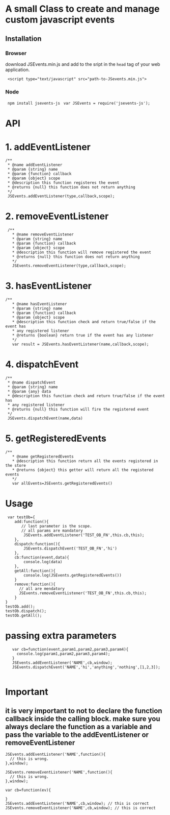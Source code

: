 # A small Class to create and manage custom javascript events

## Installation

### Browser
download JSEvents.min.js and add to the sript in the ```head```
tag of your web application.

``` <script type="text/javascript" src="path-to-JSevents.min.js">```
### Node
 ``` npm install jsevents-js```
 ``` var JSEvents = require('jsevents-js');```

# API

# 1. addEventListener
  ```
  /**
   * @name addEventListener
   * @param {string} name
   * @param {function} callback
   * @param {object} scope
   * @description this function registeres the event
   * @returns {null} this function does not return anything
   */
   JSEvents.addEventListener(type,callback,scope);
  ```

# 2. removeEventListener
```
 /**
   * @name removeEventListener
   * @param {string} name
   * @param {function} callback
   * @param {object} scope
   * @description this function will remove registered the event
   * @returns {null} this function does not return anything
   */
   JSEvents.removeEventListener(type,callback,scope);
```
# 3. hasEventListener
```
/**
   * @name hasEventListener
   * @param {string} name
   * @param {function} callback
   * @param {object} scope
   * @description this function check and return true/false if the event has
   * any registered listener
   * @returns {boolean} return true if the event has any listener
   */
   var result = JSEvents.hasEventListener(name,callback,scope);
```
# 4. dispatchEvent
  ```
  /**
   * @name dispatchEvent
   * @param {string} name
   * @param {any} data
   * @description this function check and return true/false if the event has
   * any registered listener
   * @returns {null} this function will fire the registered event
   */
   JSEvents.dispatchEvent(name,data)
  ```
# 5. getRegisteredEvents
```
/**
   * @name getRegisteredEvents
   * @description this function return all the events registered in the store
   * @returns {object} this getter will return all the registered events
   */
   var allEvents=JSEvents.getRegisteredEvents()
```


# Usage

```
 var testOb={
    add:function(){
       // last parameter is the scope.
       // all params are mandatory
        JSEvents.addEventListener('TEST_OB_FN',this.cb,this);
    },
    dispatch:function(){
        JSEvents.dispatchEvent('TEST_OB_FN','hi')
    },
    cb:function(event,data){
        console.log(data)
    },
    getAll:function(){
        console.log(JSEvents.getRegisteredEvents())
    }
    remove:function(){
      // all are mendatory
      JSEvents.removeEventListener('TEST_OB_FN',this.cb,this);
    }
}
testOb.add();
testOb.dispatch();
testOb.getAll();
```

# passing extra parameters

```
   var cb=function(event,param1,param2,param3,param4){
     console.log(param1,param2,param3,param4);
   }
   JSEvents.addEventListener('NAME',cb,window);
   JSEvents.dispatchEvent('NAME','hi','anything','nothing',[1,2,3]);
   
```

# Important

## it is very important to not to declare the function callback inside the calling block. make sure you always declare the function as a variable and pass the variable to the addEventListener or removeEventListener


```
JSEvents.addEventListener('NAME',function(){
  // this is wrong.
},window);

JSEvents.removeEventListener('NAME',function(){
  // this is wrong.
},window);

var cb=function(ev){

}
JSEvents.addEventListener('NAME',cb,window); // this is correct
JSEvents.removeEventListener('NAME',cb,window); // this is correct

```
